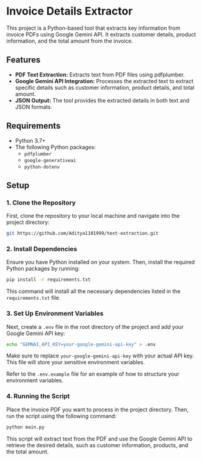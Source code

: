 # Invoice Details Extractor

This project is a Python-based tool that extracts key information from invoice PDFs using Google Gemini API. It extracts customer details, product information, and the total amount from the invoice.

## Features

- **PDF Text Extraction:** Extracts text from PDF files using pdfplumber.
- **Google Gemini API Integration:** Processes the extracted text to extract specific details such as customer information, product details, and total amount.
- **JSON Output:** The tool provides the extracted details in both text and JSON formats.

## Requirements

- Python 3.7+
- The following Python packages:
  - `pdfplumber`
  - `google-generativeai`
  - `python-dotenv`

## Setup

### 1. Clone the Repository

First, clone the repository to your local machine and navigate into the project directory:

```bash
git https://github.com/Aditya1101999/text-extraction.git
```

### 2. Install Dependencies

Ensure you have Python installed on your system. Then, install the required Python packages by running:

```bash
pip install -r requirements.txt
```

This command will install all the necessary dependencies listed in the `requirements.txt` file.

### 3. Set Up Environment Variables

Next, create a `.env` file in the root directory of the project and add your Google Gemini API key:

```bash
echo "GEMNAI_API_KEY=your-google-gemini-api-key" > .env
```

Make sure to replace `your-google-gemini-api-key` with your actual API key. This file will store your sensitive environment variables.

Refer to the `.env.example` file for an example of how to structure your environment variables.

### 4. Running the Script

Place the invoice PDF you want to process in the project directory. Then, run the script using the following command:

```bash
python main.py
```

This script will extract text from the PDF and use the Google Gemini API to retrieve the desired details, such as customer information, products, and the total amount.
